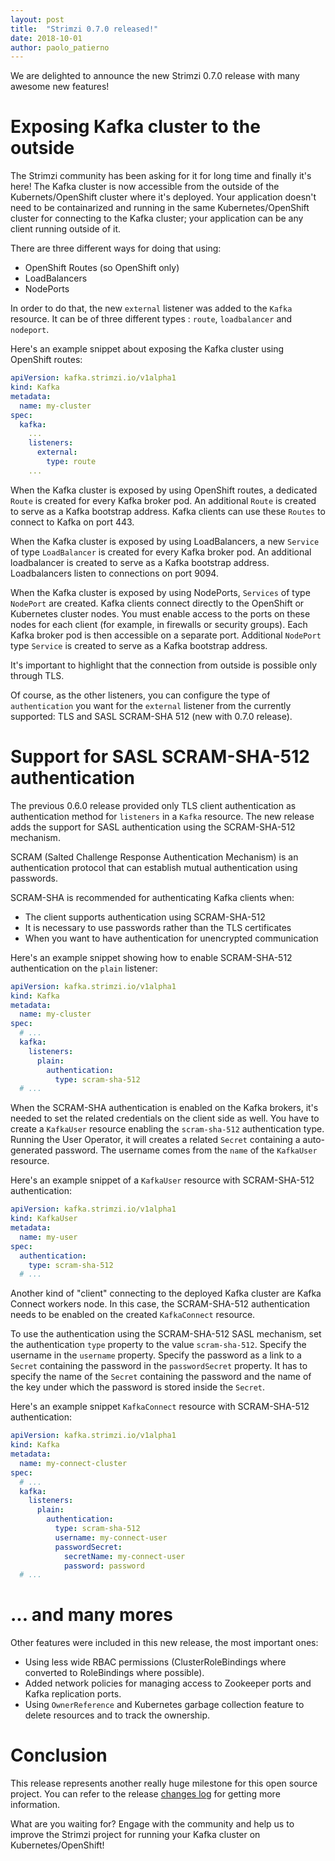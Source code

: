 ```yaml
---
layout: post
title:  "Strimzi 0.7.0 released!"
date: 2018-10-01
author: paolo_patierno
---
```


We are delighted to announce the new Strimzi 0.7.0 release with many awesome new features!

<!--more-->

# Exposing Kafka cluster to the outside

The Strimzi community has been asking for it for long time and finally it's here!
The Kafka cluster is now accessible from the outside of the Kubernets/OpenShift cluster where it's deployed.
Your application doesn't need to be containarized and running in the same Kubernetes/OpenShift cluster for connecting to the Kafka cluster; your application can be any client running outside of it.

There are three different ways for doing that using:

* OpenShift Routes (so OpenShift only)
* LoadBalancers
* NodePorts

In order to do that, the new `external` listener was added to the `Kafka` resource.
It can be of three different types : `route`, `loadbalancer` and `nodeport`.

Here's an example snippet about exposing the Kafka cluster using OpenShift routes:

```yaml
apiVersion: kafka.strimzi.io/v1alpha1
kind: Kafka
metadata:
  name: my-cluster
spec:
  kafka:
    ...
    listeners:
      external:
        type: route
    ...
```

When the Kafka cluster is exposed by using OpenShift routes, a dedicated `Route` is created for every Kafka broker pod.
An additional `Route` is created to serve as a Kafka bootstrap address.
Kafka clients can use these `Routes` to connect to Kafka on port 443.

When the Kafka cluster is exposed by using LoadBalancers, a new `Service` of type `LoadBalancer` is created for every Kafka broker pod.
An additional loadbalancer is created to serve as a Kafka bootstrap address.
Loadbalancers listen to connections on port 9094.

When the Kafka cluster is exposed by using NodePorts, `Services` of type `NodePort` are created.
Kafka clients connect directly to the OpenShift or Kubernetes cluster nodes.
You must enable access to the ports on these nodes for each client (for example, in firewalls or security groups).
Each Kafka broker pod is then accessible on a separate port.
Additional `NodePort` type `Service` is created to serve as a Kafka bootstrap address.

It's important to highlight that the connection from outside is possible only through TLS.

Of course, as the other listeners, you can configure the type of `authentication` you want for the `external` listener from the currently supported: TLS and SASL SCRAM-SHA 512 (new with 0.7.0 release).

# Support for SASL SCRAM-SHA-512 authentication

The previous 0.6.0 release provided only TLS client authentication as authentication method for `listeners` in a `Kafka` resource.
The new release adds the support for SASL authentication using the SCRAM-SHA-512 mechanism. 

SCRAM (Salted Challenge Response Authentication Mechanism) is an authentication protocol that can establish mutual authentication using passwords.

SCRAM-SHA is recommended for authenticating Kafka clients when:

* The client supports authentication using SCRAM-SHA-512
* It is necessary to use passwords rather than the TLS certificates
* When you want to have authentication for unencrypted communication

Here's an example snippet showing how to enable SCRAM-SHA-512 authentication on the `plain` listener:

```yaml
apiVersion: kafka.strimzi.io/v1alpha1
kind: Kafka
metadata:
  name: my-cluster
spec:
  # ...
  kafka:
    listeners:
      plain:
        authentication:
          type: scram-sha-512
  # ...
```

When the SCRAM-SHA authentication is enabled on the Kafka brokers, it's needed to set the related credentials on the client side as well.
You have to create a `KafkaUser` resource enabling the `scram-sha-512` authentication type.
Running the User Operator, it will creates a related `Secret` containing a auto-generated password.
The username comes from the `name` of the `KafkaUser` resource.

Here's an example snippet of a `KafkaUser` resource with SCRAM-SHA-512 authentication:

```yaml
apiVersion: kafka.strimzi.io/v1alpha1
kind: KafkaUser
metadata:
  name: my-user
spec:
  authentication:
    type: scram-sha-512
  # ...
```

Another kind of "client" connecting to the deployed Kafka cluster are Kafka Connect workers node.
In this case, the SCRAM-SHA-512 authentication needs to be enabled on the created `KafkaConnect` resource.

To use the authentication using the SCRAM-SHA-512 SASL mechanism, set the authentication `type` property to the value `scram-sha-512`.
Specify the username in the `username` property.
Specify the password as a link to a `Secret` containing the password in the `passwordSecret` property.
It has to specify the name of the `Secret` containing the password and the name of the key under which the password is stored inside the `Secret`.

Here's an example snippet `KafkaConnect` resource with SCRAM-SHA-512 authentication:

```yaml
apiVersion: kafka.strimzi.io/v1alpha1
kind: Kafka
metadata:
  name: my-connect-cluster
spec:
  # ...
  kafka:
    listeners:
      plain:
        authentication:
          type: scram-sha-512
          username: my-connect-user
          passwordSecret:
            secretName: my-connect-user
            password: password
  # ...
```

# ... and many mores

Other features were included in this new release, the most important ones:

* Using less wide RBAC permissions (ClusterRoleBindings where converted to RoleBindings where possible).
* Added network policies for managing access to Zookeeper ports and Kafka replication ports.
* Using `OwnerReference` and Kubernetes garbage collection feature to delete resources and to track the ownership.

# Conclusion

This release represents another really huge milestone for this open source project.
You can refer to the release [changes log](https://github.com/strimzi/strimzi/releases/tag/0.7.0) for getting more information.

What are you waiting for? Engage with the community and help us to improve the Strimzi project for running your Kafka cluster on Kubernetes/OpenShift!